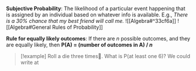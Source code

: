 **Subjective Probability**: The likelihood of a particular event happening that is assigned by an individual based on whatever info is available.
	E.g., *There is a 30% chance that my best friend will call me.*
![[Algebra#^33cf6a]]
![[Algebra#General Rules of Probability]]

**Rule for equally likely outcomes**: If there are *n* possible outcomes, and they are equally likely, then **P(A) = (number of outcomes in A) / *n***

>[!example]
>Roll a die three times🎲. What is P(at least one 6)?
>We could write at

